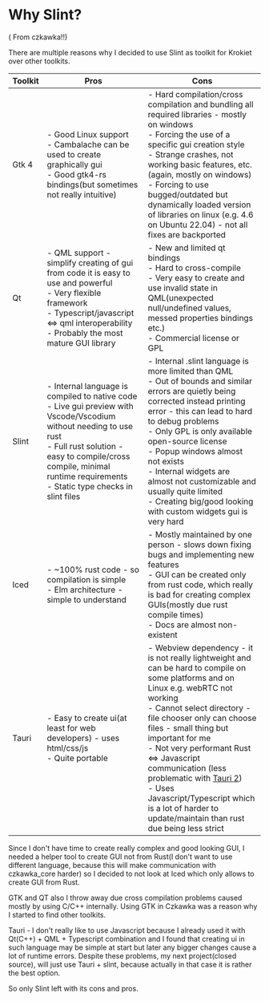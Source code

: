 # Why Slint?

( From czkawka!!)

There are multiple reasons why I decided to use Slint as toolkit for Krokiet over other toolkits.


| Toolkit | Pros                                                                                                                                                                                                                                                        | Cons                                                                                                                                                                                                                                                                                                                                                                                                                                                                                                                            |
|---------|-------------------------------------------------------------------------------------------------------------------------------------------------------------------------------------------------------------------------------------------------------------|---------------------------------------------------------------------------------------------------------------------------------------------------------------------------------------------------------------------------------------------------------------------------------------------------------------------------------------------------------------------------------------------------------------------------------------------------------------------------------------------------------------------------------|
| Gtk 4   | - Good Linux support </br> - Cambalache can be used to create graphically gui </br> - Good gtk4-rs bindings(but sometimes not really intuitive)                                                                                                             | - Hard compilation/cross compilation and bundling all required libraries - mostly on windows </br> - Forcing the use of a specific gui creation style </br> - Strange crashes, not working basic features, etc.(again, mostly on windows) </br> - Forcing to use bugged/outdated but dynamically loaded version of libraries on linux (e.g. 4.6 on Ubuntu 22.04) - not all fixes are backported                                                                                                                                 |
| Qt      | - QML support - simplify creating of gui from code it is easy to use and powerful </br> - Very flexible framework <br/> - Typescript/javascript <=> qml interoperability </br> - Probably the most mature GUI library                                       | - New and limited qt bindings <br/> - Hard to cross-compile <br/>  - Very easy to create and use invalid state in QML(unexpected null/undefined values, messed properties bindings etc.) <br/> - Commercial license or GPL                                                                                                                                                                                                                                                                                                      |
| Slint   | - Internal language is compiled to native code <br/> - Live gui preview with Vscode/Vscodium without needing to use rust <br/> - Full rust solution - easy to compile/cross compile, minimal runtime requirements </br> - Static type checks in slint files | - Internal .slint language is more limited than QML <br/> - Out of bounds and similar errors are quietly being corrected instead printing error - this can lead to hard to debug problems <br/> - Only GPL is only available open-source license <br/> - Popup windows almost not exists <br/> - Internal widgets are almost not customizable and usually quite limited </br> - Creating big/good looking with custom widgets gui is very hard                                                                                  |
| Iced    | - ~100% rust code - so compilation is simple </br> - Elm architecture - simple to understand                                                                                                                                                                | - Mostly maintained by one person - slows down fixing bugs and implementing new features </br> - GUI can be created only from rust code, which really is bad for creating complex GUIs(mostly due rust compile times)  </br> - Docs are almost non-existent                                                                                                                                                                                                                                                                     |
| Tauri   | - Easy to create ui(at least for web developers) - uses html/css/js</br>- Quite portable                                                                                                                                                                    | - Webview dependency - it is not really lightweight and can be hard to compile on some platforms and on Linux e.g. webRTC not working</br>- Cannot select directory - file chooser only can choose files - small thing but important for me</br>- Not very performant Rust <=> Javascript communication (less problematic with [Tauri 2](https://github.com/tauri-apps/tauri/pull/7170#issuecomment-1583279023)) </br> - Uses Javascript/Typescript which is a lot of harder to update/maintain than rust due being less strict |






  Since I don't have time to create really complex and good looking GUI, I needed a helper tool to create GUI not from Rust(I don't want to use different language, because this will make communication with czkawka_core harder) so I decided to not look at Iced which only allows to create GUI from Rust.



GTK and QT also I throw away due cross compilation problems caused mostly by using C/C++ internally. Using GTK in Czkawka was a reason why I started to find other toolkits.

Tauri - I don't really like to use Javascript because I already used it with Qt(C++) + QML + Typescript combination and I found that creating ui in such language may be simple at start but later any bigger changes cause a lot of runtime errors. Despite these problems, my next project(closed source), will just use Tauri + slint, because actually in that case it is rather the best option.

So only Slint left with its cons and pros.